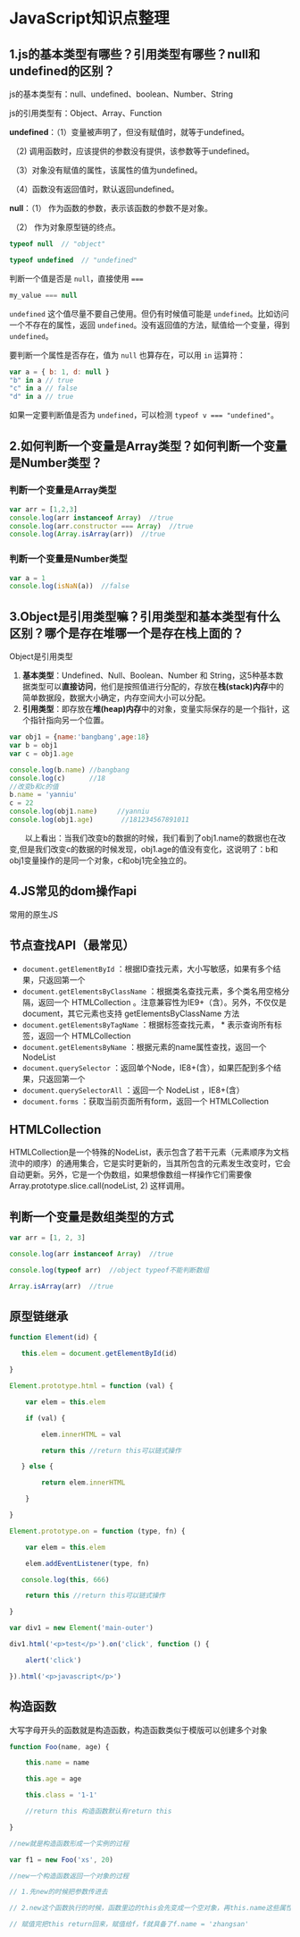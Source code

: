 # JavaScript知识点整理

## 1.js的基本类型有哪些？引用类型有哪些？null和undefined的区别？

js的基本类型有：null、undefined、boolean、Number、String

js的引用类型有：Object、Array、Function

**undefined**：（1）变量被声明了，但没有赋值时，就等于undefined。

​		      （2) 调用函数时，应该提供的参数没有提供，该参数等于undefined。

​                      （3）对象没有赋值的属性，该属性的值为undefined。

​                      （4）函数没有返回值时，默认返回undefined。

**null**：（1） 作为函数的参数，表示该函数的参数不是对象。

​           （2） 作为对象原型链的终点。

```javascript
typeof null  // "object"

typeof undefined  // "undefined"
```

判断一个值是否是 `null`，直接使用 `===`

```javascript
my_value === null
```

`undefined` 这个值尽量不要自己使用。但仍有时候值可能是 `undefined`。比如访问一个不存在的属性，返回 `undefined`。没有返回值的方法，赋值给一个变量，得到 `undefined`。

要判断一个属性是否存在，值为 `null` 也算存在，可以用 `in` 运算符：

```javascript
var a = { b: 1, d: null }
"b" in a // true
"c" in a // false
"d" in a // true
```

如果一定要判断值是否为 `undefined`，可以检测 `typeof v === "undefined"`。

## 2.如何判断一个变量是Array类型？如何判断一个变量是Number类型？

### 判断一个变量是Array类型

```javascript
var arr = [1,2,3]
console.log(arr instanceof Array)  //true
console.log(arr.constructor === Array)  //true
console.log(Array.isArray(arr))  //true
```

### 判断一个变量是Number类型

```javascript
var a = 1
console.log(isNaN(a))  //false
```

## 3.Object是引用类型嘛？引用类型和基本类型有什么区别？哪个是存在堆哪一个是存在栈上面的？

Object是引用类型

1. **基本类型**：Undefined、Null、Boolean、Number 和 String，这5种基本数据类型可以**直接访问**，他们是按照值进行分配的，存放在**栈(stack)内存**中的简单数据段，数据大小确定，内存空间大小可以分配。 
2. **引用类型**：即存放在**堆(heap)内存**中的对象，变量实际保存的是一个指针，这个指针指向另一个位置。 

```javascript
var obj1 = {name:'bangbang',age:18}
var b = obj1
var c = obj1.age

console.log(b.name) //bangbang
console.log(c)      //18
//改变b和c的值
b.name = 'yanniu'
c = 22
console.log(obj1.name)     //yanniu
console.log(obj1.age)       //181234567891011
```

  以上看出：当我们改变b的数据的时候，我们看到了obj1.name的数据也在改变,但是我们改变c的数据的时候发现，obj1.age的值没有变化，这说明了：b和obj1变量操作的是同一个对象，c和obj1完全独立的。

## 4.JS常见的dom操作api

常用的原生JS

## 节点查找API（最常见）

- `document.getElementById` ：根据ID查找元素，大小写敏感，如果有多个结果，只返回第一个
- `document.getElementsByClassName` ：根据类名查找元素，多个类名用空格分隔，返回一个 HTMLCollection 。注意兼容性为IE9+（含）。另外，不仅仅是document，其它元素也支持 getElementsByClassName 方法
- `document.getElementsByTagName` ：根据标签查找元素， * 表示查询所有标签，返回一个 HTMLCollection 
- `document.getElementsByName` ：根据元素的name属性查找，返回一个 NodeList 
- `document.querySelector` ：返回单个Node，IE8+(含），如果匹配到多个结果，只返回第一个
- `document.querySelectorAll` ：返回一个 NodeList ，IE8+(含）
- `document.forms` ：获取当前页面所有form，返回一个 HTMLCollection 

## HTMLCollection

HTMLCollection是一个特殊的NodeList，表示包含了若干元素（元素顺序为文档流中的顺序）的通用集合，它是实时更新的，当其所包含的元素发生改变时，它会自动更新。另外，它是一个伪数组，如果想像数组一样操作它们需要像 Array.prototype.slice.call(nodeList, 2) 这样调用。



## 判断一个变量是数组类型的方式

```javascript
var arr = [1, 2, 3]

console.log(arr instanceof Array)  //true

console.log(typeof arr)  //object typeof不能判断数组

Array.isArray(arr)  //true
```

## 原型链继承

```javascript
function Element(id) {

   this.elem = document.getElementById(id)

}

Element.prototype.html = function (val) {

    var elem = this.elem

    if (val) {

        elem.innerHTML = val

        return this //return this可以链式操作

   } else {

        return elem.innerHTML

    }

}

Element.prototype.on = function (type, fn) {

    var elem = this.elem

    elem.addEventListener(type, fn)

   console.log(this, 666)

    return this //return this可以链式操作

}

var div1 = new Element('main-outer')

div1.html('<p>test</p>').on('click', function () {

    alert('click')

}).html('<p>javascript</p>')
```

## 构造函数

大写字母开头的函数就是构造函数，构造函数类似于模版可以创建多个对象

```javascript
function Foo(name, age) {

    this.name = name

    this.age = age

    this.class = '1-1'

    //return this 构造函数默认有return this

}

//new就是构造函数形成一个实例的过程

var f1 = new Foo('xs', 20)

//new一个构造函数返回一个对象的过程

// 1.先new的时候把参数传进去

// 2.new这个函数执行的时候，函数里边的this会先变成一个空对象，再this.name这些属性赋值

// 赋值完把this return回来，赋值给f，f就具备了f.name = 'zhangsan'
```

